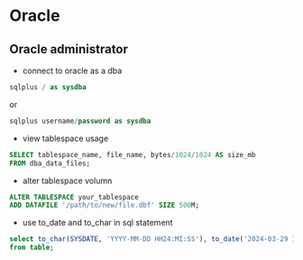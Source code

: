 # Oracle

## Oracle administrator

* connect to oracle as a dba
```sql
sqlplus / as sysdba
```
or 
```sql
sqlplus username/password as sysdba
```

* view tablespace usage
```sql
SELECT tablespace_name, file_name, bytes/1024/1024 AS size_mb
FROM dba_data_files;
```

* alter tablespace volumn
```sql
ALTER TABLESPACE your_tablespace
ADD DATAFILE '/path/to/new/file.dbf' SIZE 500M;
```

* use to_date and to_char in sql statement
```sql 
select to_char(SYSDATE, 'YYYY-MM-DD HH24:MI:SS'), to_date('2024-03-29 12:34:56', 'YYYY-MM-DD HH24:MI:SS') 
from table;
```

